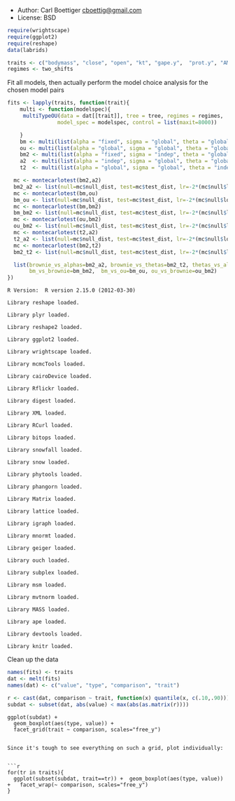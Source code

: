 * Author: Carl Boettiger <cboettig@gmail.com>
* License: BSD 




```r
require(wrightscape)
require(ggplot2)
require(reshape)
data(labrids)
```






```r
traits <- c("bodymass", "close", "open", "kt", "gape.y",  "prot.y", "AM.y", "SH.y", "LP.y")
regimes <- two_shifts 
```




Fit all models, then actually perform the model choice analysis for the chosen model pairs



```r
fits <- lapply(traits, function(trait){
	multi <- function(modelspec){ 
	 multiTypeOU(data = dat[[trait]], tree = tree, regimes = regimes, 
			    model_spec = modelspec, control = list(maxit=8000))

	}
	bm <- multi(list(alpha = "fixed", sigma = "global", theta = "global")) 
	ou <- multi(list(alpha = "global", sigma = "global", theta = "global")) 
	bm2 <- multi(list(alpha = "fixed", sigma = "indep", theta = "global")) 
	a2  <- multi(list(alpha = "indep", sigma = "global", theta = "global")) 
	t2  <- multi(list(alpha = "global", sigma = "global", theta = "indep")) 

  mc <- montecarlotest(bm2,a2)
  bm2_a2 <- list(null=mc$null_dist, test=mc$test_dist, lr=-2*(mc$null$loglik-mc$test$loglik))
  mc <- montecarlotest(bm,ou)
  bm_ou <- list(null=mc$null_dist, test=mc$test_dist, lr=-2*(mc$null$loglik-mc$test$loglik))
  mc <- montecarlotest(bm,bm2)
  bm_bm2 <- list(null=mc$null_dist, test=mc$test_dist, lr=-2*(mc$null$loglik-mc$test$loglik))
  mc <- montecarlotest(ou,bm2)
  ou_bm2 <- list(null=mc$null_dist, test=mc$test_dist, lr=-2*(mc$null$loglik-mc$test$loglik))
  mc <- montecarlotest(t2,a2)
  t2_a2 <- list(null=mc$null_dist, test=mc$test_dist, lr=-2*(mc$null$loglik-mc$test$loglik))
  mc <- montecarlotest(bm2,t2)
  bm2_t2 <- list(null=mc$null_dist, test=mc$test_dist, lr=-2*(mc$null$loglik-mc$test$loglik))

  list(brownie_vs_alphas=bm2_a2, brownie_vs_thetas=bm2_t2, thetas_vs_alphas=t2_a2,
       bm_vs_brownie=bm_bm2,  bm_vs_ou=bm_ou, ou_vs_brownie=ou_bm2)
})
```



```
R Version:  R version 2.15.0 (2012-03-30) 

```



```
Library reshape loaded.
```



```
Library plyr loaded.
```



```
Library reshape2 loaded.
```



```
Library ggplot2 loaded.
```



```
Library wrightscape loaded.
```



```
Library mcmcTools loaded.
```



```
Library cairoDevice loaded.
```



```
Library Rflickr loaded.
```



```
Library digest loaded.
```



```
Library XML loaded.
```



```
Library RCurl loaded.
```



```
Library bitops loaded.
```



```
Library snowfall loaded.
```



```
Library snow loaded.
```



```
Library phytools loaded.
```



```
Library phangorn loaded.
```



```
Library Matrix loaded.
```



```
Library lattice loaded.
```



```
Library igraph loaded.
```



```
Library mnormt loaded.
```



```
Library geiger loaded.
```



```
Library ouch loaded.
```



```
Library subplex loaded.
```



```
Library msm loaded.
```



```
Library mvtnorm loaded.
```



```
Library MASS loaded.
```



```
Library ape loaded.
```



```
Library devtools loaded.
```



```
Library knitr loaded.
```




Clean up the data


```r
names(fits) <- traits
dat <- melt(fits)
names(dat) <- c("value", "type", "comparison", "trait")
```







```r
r <- cast(dat, comparison ~ trait, function(x) quantile(x, c(.10,.90)))
subdat <- subset(dat, abs(value) < max(abs(as.matrix(r))))
```




``` { r} 
ggplot(subdat) + 
  geom_boxplot(aes(type, value)) +
  facet_grid(trait ~ comparison, scales="free_y") 


Since it's tough to see everything on such a grid, plot individually:


```r
for(tr in traits){
  ggplot(subset(subdat, trait==tr)) +  geom_boxplot(aes(type, value)) +   facet_wrap(~ comparison, scales="free_y")
}
```




